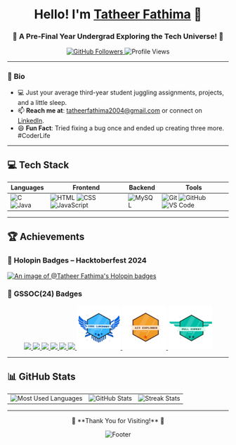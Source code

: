 

<h1 align="center"> Hello! I'm <a href="https://www.linkedin.com/in/tatheer-fathima-5ba16b275/" target="_blank">Tatheer Fathima</a> 👋</h1>  
<h3 align="center">🌟 A Pre-Final Year Undergrad Exploring the Tech Universe! 🌟</h3>  

<p align="center">
  <a href="https://github.com/T-Fathima">
    <img src="https://img.shields.io/github/followers/T-Fathima?label=Follow&style=social" alt="GitHub Followers" />
  </a>
  <img src="https://komarev.com/ghpvc/?username=T-Fathima&color=blue" alt="Profile Views" />
</p>

---

<div align="left">

### 🌱 **Bio**  
- 💻 Just your average third-year student juggling assignments, projects, and a little sleep.  
- 📫 **Reach me at**: [tatheerfathima2004@gmail.com](mailto:tatheerfathima2004@gmail.com) or connect on [LinkedIn](https://linkedin.com/in/tatheer-fathima-5ba16b275).  
- 😄 **Fun Fact**: Tried fixing a bug once and ended up creating three more. #CoderLife  

</div>

---

## 💻 **Tech Stack**  

| **Languages**            | **Frontend**                | **Backend**                | **Tools**                  |
|---------------------------|-----------------------------|----------------------------|----------------------------|
| ![C](https://skillicons.dev/icons?i=c) ![Java](https://skillicons.dev/icons?i=java)  | ![HTML](https://skillicons.dev/icons?i=html) ![CSS](https://skillicons.dev/icons?i=css) ![JavaScript](https://skillicons.dev/icons?i=js) | ![MySQL](https://skillicons.dev/icons?i=mysql) | ![Git](https://skillicons.dev/icons?i=git) ![GitHub](https://skillicons.dev/icons?i=github) ![VS Code](https://skillicons.dev/icons?i=vscode) |

---

## 🏆 **Achievements**

### 🎉 **Holopin Badges – Hacktoberfest 2024**  
[![An image of @Tatheer Fathima's Holopin badges](https://holopin.me/@tfathima)](https://holopin.io/@tfathima)

### 🌟 **GSSOC(24) Badges**  
<div align="center">
  <a href="https://gssoc.girlscript.tech/leaderboard">
    <img src="https://raw.githubusercontent.com/GSSoC24/Postman-Challenge/main/docs/assets/Postman%20White.png" width="100px" />
    <img src="https://raw.githubusercontent.com/GSSoC24/Postman-Challenge/main/docs/assets/1.png" width="100px" />
    <img src="https://raw.githubusercontent.com/GSSoC24/Postman-Challenge/main/docs/assets/2.png" width="100px" />
    <img src="https://raw.githubusercontent.com/GSSoC24/Postman-Challenge/main/docs/assets/3.png" width="100px" />
    <img src="https://raw.githubusercontent.com/GSSoC24/Postman-Challenge/main/docs/assets/4.png" width="100px" />
    <img src="https://raw.githubusercontent.com/GSSoC24/Postman-Challenge/main/docs/assets/5.png" width="100px" />
    <img src="https://raw.githubusercontent.com/GSSoC24/Contributor/refs/heads/main/assets/Code%20Luminary.png" width="100px" />
    <img src="https://raw.githubusercontent.com/GSSoC24/Contributor/refs/heads/main/assets/Git%20Explorer.png" width="100px" />
    <img src="https://raw.githubusercontent.com/GSSoC24/Contributor/refs/heads/main/assets/Pull%20Expert.png" width="100px" />
  </a>
</div>

---

## 📊 **GitHub Stats**  
<table align="center" width="100%">
  <tr>
    <td align="center">
      <img src="https://github-readme-stats.vercel.app/api/top-langs?username=T-Fathima&show_icons=true&locale=en&layout=compact&theme=radical" alt="Most Used Languages" />
    </td>
    <td align="center">
      <img src="https://github-readme-stats.vercel.app/api?username=T-Fathima&show_icons=true&theme=radical" alt="GitHub Stats" />
    </td>
    <td align="center">
      <img src="https://github-readme-streak-stats.herokuapp.com/?user=T-Fathima&theme=radical" alt="Streak Stats" />
    </td>
  </tr>
</table>

---

<p align="center">  
  💖 **Thank You for Visiting!** 💖  
</p>  
<p align="center">
  <img src="https://capsule-render.vercel.app/api?type=waving&color=gradient&height=60&section=footer" alt="Footer" />
</p>  

